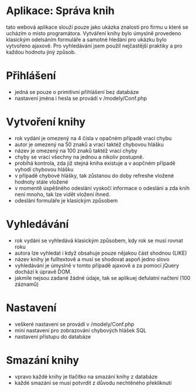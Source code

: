 # Aplikace: Správa knih
tato webová aplikace slouží pouze jako ukázka znalostí pro firmu u které se ucházím o místo programátora. Vytváření knihy bylo úmyslně provedeno klasickým odelsáním formuláře a samotné hledání pro ukázku bylo vytvořeno ajaxově. Pro vyhledávání jsem použil nejčastější praktiky a pro každou hodnotu jiný způsob.

# Přihlášení
 - jedná se pouze o primitivní přihlášení bez databáze
 - nastavení jména i hesla se provádí v /modely/Conf.php
# Vytvoření knihy
  - rok vydání je omezený na 4 čísla v opačném případě vrací chybu
  - autor je omezený na 50 znaků a vrací taktéž chybovou hlášku
  - název je omezený na 100 znaků taktéž vrací chyby
  - chyby se vrací všechny na jednou a nikoliv postupně.
  - probíhá kontrola, zda již stejná kniha existuje a v aopčném případě vyhodí chybovou hlášku
  - v případě chybové hlášky, tak zůstanou do doby refreshe vložené hodnoty stále vložené
  - v momentě úspěšného odeslání vyskočí informace o odeslání a zda knih není mnoho, tak lze vidět vložení ihned.
  - odeslání formuláře je klasickým způsobem

# Vyhledávání
- rok vydání se vyhledává klasickým způsobem, kdy rok se musí rovnat roku
- autora lze vyhledat i když obsahuje pouze nějakou část shodnou (LIKE)
- název knihy je fulltextově a musí se shodovat aspoň jedno slovo
- vyhledávání je úmyslně v tomto případě ajaxově a za pomocí jQuery dochází k úpravě DOM.
- jakmile nejsou zadané žádné údaje, tak se aplikuej defulatní načtení (100 záznamů)

# Nastavení
- veškeré nastavení se provádí v /modely/Conf.php
- mini nastavení pro zobrazování chybových hlášek SQL
- nastavení přístupu do databáze

# Smazání knihy
- vpravo každé knihy je tlačítko na smazání knihy z databáze
- každé smazání se musí potvrdit z důvodu nechtěného překliknutí 